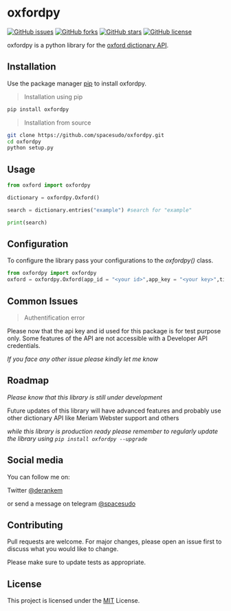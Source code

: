 
# oxfordpy
[![GitHub issues](https://img.shields.io/github/issues/spacesudo/oxfordpy)](https://github.com/spacesudo/oxfordpy/issues)
[![GitHub forks](https://img.shields.io/github/forks/spacesudo/oxfordpy)](https://github.com/spacesudo/oxfordpy/network)
[![GitHub stars](https://img.shields.io/github/stars/spacesudo/oxfordpy)](https://github.com/spacesudo/oxfordpy/stargazers)
[![GitHub license](https://img.shields.io/github/license/spacesudo/oxfordpy)](https://github.com/spacesudo/oxfordpy/blob/master/LICENSE.txt)

oxfordpy is a python library for the [oxford dictionary API](https://developer.oxforddictionaries.com/).


## Installation

Use the package manager [pip](https://pip.pypa.io/en/stable/) to install oxfordpy.

>Installation using pip

```bash
pip install oxfordpy
```
>Installation from source

```bash
git clone https://github.com/spacesudo/oxfordpy.git
cd oxfordpy
python setup.py
```

## Usage

```python
from oxford import oxfordpy

dictionary = oxfordpy.Oxford()

search = dictionary.entries("example") #search for "example"

print(search)

```

## Configuration
To configure the library pass your configurations to the *oxfordpy()* class.
```python
from oxfordpy import oxfordpy
oxford = oxfordpy.Oxford(app_id = "<your id>",app_key = "<your key>",timeout = (2,6)) #timeout should be a tuple
```

## Common Issues

>Authentification error

Please now that the api key and id used for this package is for test purpose only.
Some features of the API are not accessible with a Developer API credentials.

*If you face any other issue please kindly let me know*



## Roadmap
*Please know that this library is still under development*

Future updates of this library will have advanced features and probably use other dictionary API like Meriam Webster support and others

*while this library is production ready please remember to regularly update the library using ```pip install oxfordpy --upgrade```*

## Social media

You can follow me on:
 
Twitter [@derankem](https://twitter.com/derankem) 

or send a message on telegram [@spacesudo](https://t.me/spacesudo)
 

## Contributing
Pull requests are welcome. For major changes, please open an issue first to discuss what you would like to change.

Please make sure to update tests as appropriate.

## License
This project is licensed under the  [MIT](https://choosealicense.com/licenses/mit/) License. 
